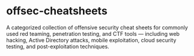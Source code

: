 # offsec-cheatsheets
A categorized collection of offensive security cheat sheets for commonly used red teaming, penetration testing, and CTF tools — including web hacking, Active Directory attacks, mobile exploitation, cloud security testing, and post-exploitation techniques.
